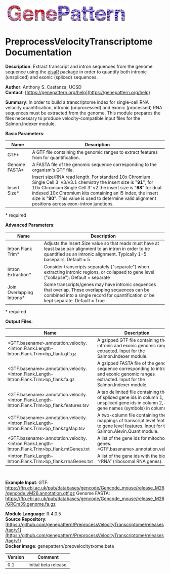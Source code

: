![](GPlogo.png)

# PreprocessVelocityTranscriptome Documentation

**Description**: Extract transcript and intron sequences from the genome sequence using the [eisaR](https://bioconductor.org/packages/release/bioc/html/eisaR.html)
package in order to quantify both intronic (unspliced) and exonic (spliced) sequences.

**Author**: Anthony S. Castanza, UCSD\
**Contact**: [https://genepattern.org/help](https://genepattern.org/help)

**Summary**: In order to build a transcriptome index for single-cell RNA velocity quantification,
intronic (unprocessed) and exonic (processed) RNA sequences must be extracted from the
genome. This module prepares the files necessary to produce velocity-compatible input files for
the Salmon.Indexer module.

**Basic Parameters**:

| Name          | Description                                                                                                                                                                                                                                                                                                                                                           |
|---------------|-----------------------------------------------------------------------------------------------------------------------------------------------------------------------------------------------------------------------------------------------------------------------------------------------------------------------------------------------------------------------|
| GTF*          | A GTF file containing the genomic ranges to extract features from for quantification.                                                                                                                                                                                                                                                                                 |
| Genome FASTA* | A FASTA file of the genomic sequence corresponding to the organism's GTF file.                                                                                                                                                                                                                                                                                        |
| Insert Size*  | 	Insert size/RNA read length. For standard 10x Chromium Single Cell 3' v3/v3.1 chemistry the insert size is "**91**", for 10x Chromium Single Cell 3' v2 the insert size is "**98**" for dual indexed 10x Chromium kits containing an i5 index, the insert size is "**90**". This value is used to determine valid alignment positions across exon-intron junctions. |

\* required

**Advanced Parameters**:

| Name                      | Description                                                                                                                                                                              |       
|---------------------------|------------------------------------------------------------------------------------------------------------------------------------------------------------------------------------------|
| Intron Flank Trim*        | Adjusts the Insert.Size value so that reads must have at least base pair alignment to an intron in order to be quantified as an intronic alignment. Typically 1-5 basepairs. Default = 5 |
| Intron Extraction*        | Consider transcripts separately ("separate") when extracting intronic regions, or collapsed to gene level ("collapse"). Default = separate                                               |
| Join Overlapping Introns* | Some transcripts/genes may have intronic sequences that overlap. These overlapping sequences can be combined into a single record for quantification or be kept separate. Default = True |

\* required
<br>

**Output Files**:

| Name                                                                                            | Description                                                                                                                                         |
|-------------------------------------------------------------------------------------------------|-----------------------------------------------------------------------------------------------------------------------------------------------------|
| <GTF.basename>.annotation.velocity.<Intron.Flank.Length-Intron.Flank.Trim>bp_flank.gtf.gz       | A gzipped GTF file containing the intronic and exonic genomic ranges extracted. Input for the Salmon.Indexer module.                                |
| <GTF.basename>.annotation.velocity.<Intron.Flank.Length-Intron.Flank.Trim>bp_flank.fa.gz        | A gzipped FASTA file of the genomic sequence corresponding to intronic and exonic genomic ranges extracted. Input for the Salmon.Indexer module.    |
| <GTF.basename>.annotation.velocity.<Intron.Flank.Length-Intron.Flank.Trim>bp_flank.features.tsv | A tab delimited file containing the list of spliced gene ids in column 1, the unspliced gene ids in column 2, and gene names (symbols) in column 3. |
| <GTF.basename>.annotation.velocity.<Intron.Flank.Length-Intron.Flank.Trim>bp_flank.tgMap.tsv    | A two-column file containing the mappings of transcript level features to gene level features. Input for the Salmon.Alevin.Quant module.            |
| <GTF.basename>.annotation.velocity.<Intron.Flank.Length-Intron.Flank.Trim>bp_flank.mtGenes.txt  | A list of the gene ids for mitochondrial genes. <GTF.basename>.annotation.velocity.                                                                 |
| <Intron.Flank.Length-Intron.Flank.Trim>bp_flank.rrnaGenes.txt                                   | A list of the gene ids with the biotype “rRNA” (ribosomal RNA genes).                                                                               |
<br>

**Example Input**:
GTF: https://ftp.ebi.ac.uk/pub/databases/gencode/Gencode_mouse/release_M26/gencode.vM26.annotation.gtf.gz
Genome FASTA: https://ftp.ebi.ac.uk/pub/databases/gencode/Gencode_mouse/release_M26/GRCm39.genome.fa.gz

**Module Language**: R 4.0.5\
**Source Repository**: [https://github.com/genepattern/PreprocessVelocityTranscriptome/releases/tag/v1](https://github.com/genepattern/PreprocessVelocityTranscriptome/releases/tag/v1) \
**Docker image**: genepattern/prepvelocitytxome:beta

| **Version** | **Comment**           |
|-------------|-----------------------|
| 0.1         | Initial beta release. |
